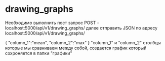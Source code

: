 # drawing_graphs

Необходимо выполнить пост запрос 
POST - localhost:5000/api/v1/drawing_graphs/
далее отправить JSON по адресу localhost:5000/api/v1/drawing_graphs/

{
    "column_1":"mean",
    "column_2":"max"
}
"column_1" и "column_2" столбцы которые мы сравниваем между собой, создается график который сохроняется в папки "графики"
